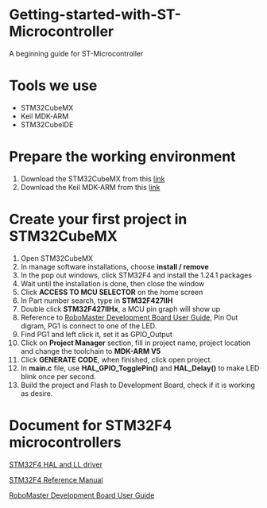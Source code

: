# Getting-started-with-ST-Microcontroller
A beginning guide for ST-Microcontroller

# Tools we use
- STM32CubeMX
- Keil MDK-ARM
- STM32CubeIDE

# Prepare the working environment
1. Download the STM32CubeMX from this [link](https://www.st.com/en/development-tools/stm32cubemx.html)
2. Download the Keil MDK-ARM from this [link](https://www2.keil.com/mdk5)

# Create your first project in STM32CubeMX
1. Open STM32CubeMX
2. In manage software installations, choose **install / remove**
3. In the pop out windows, click STM32F4 and install the 1.24.1 packages
4. Wait until the installation is done, then close the window
5. Click **ACCESS TO MCU SELECTOR** on the home screen
6. In Part number search, type in **STM32F427IIH**
7. Double click **STM32F427IIHx**, a MCU pin graph will show up
8. Reference to [RoboMaster Development Board User Guide](https://rm-static.djicdn.com/tem/RoboMaster%20Development%20Board%20Type%20A%20User%20Guide.pdf), Pin Out digram, PG1 is connect to one of the LED.
9. Find PG1 and left click it, set it as GPIO_Output
10. Click on **Project Manager** section, fill in project name, project location and change the toolchain to **MDK-ARM V5**
11. Click **GENERATE CODE**, when finished, click open project.
12. In **main.c** file, use **HAL_GPIO_TogglePin()** and **HAL_Delay()** to make LED blink once per second.
13. Build the project and Flash to Development Board, check if it is working as desire.

# Document for STM32F4 microcontrollers
[STM32F4 HAL and LL driver](https://www.st.com/content/ccc/resource/technical/document/user_manual/2f/71/ba/b8/75/54/47/cf/DM00105879.pdf/files/DM00105879.pdf/jcr:content/translations/en.DM00105879.pdf)

[STM32F4 Reference Manual](https://www.st.com/content/ccc/resource/technical/document/reference_manual/3d/6d/5a/66/b4/99/40/d4/DM00031020.pdf/files/DM00031020.pdf/jcr:content/translations/en.DM00031020.pdf)

[RoboMaster Development Board User Guide](https://rm-static.djicdn.com/tem/RoboMaster%20Development%20Board%20Type%20A%20User%20Guide.pdf)
